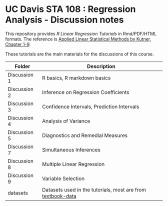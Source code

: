 # UC Davis STA 108 : Regression Analysis - Discussion notes

This repository provides *R Linear Regression Tutorials* in Rmd/PDF/HTML formats. The reference is [Applied Linear Statistical Methods by Kutner, Chapter 1-9](http://users.stat.ufl.edu/~winner/sta4211/ALSM_5Ed_Kutner.pdf).

These tutorials are the main materials for the discussions of this course. 

| Folder | Description |
| --- | --- |
| Discussion 1     |  R basics, R markdown basics |
| Discussion 2     | Inference on Regression Coefficients |
| Discussion 3     | Confidence Intervals, Prediction Intervals |
| Discussion 4     | Analysis of Variance |
| Discussion 5     | Diagnostics and Remedial Measures|
| Discussion 7     | Simultaneous Inferences|
| Discussion 8     | Multiple Linear Regression|
| Discussion 9     | Variable Selection|
| datasets     | Datasets used in the tutorials, most are from [textbook-data](http://users.stat.ufl.edu/~rrandles/sta4210/Rclassnotes/data/textdatasets/Chapter%20%206%20Data%20Sets.html)|
